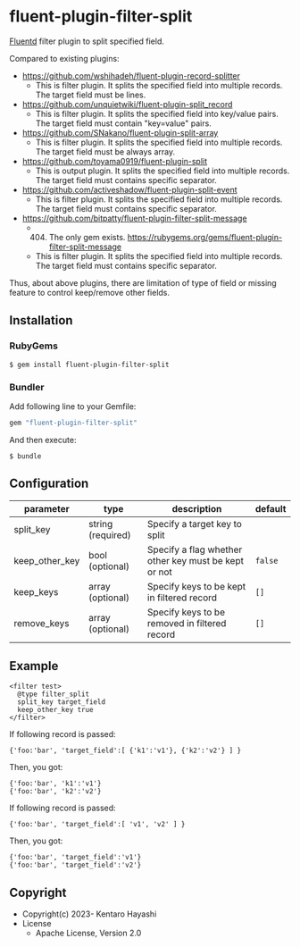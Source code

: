 # fluent-plugin-filter-split

[Fluentd](https://fluentd.org/) filter plugin to split specified field.

Compared to existing plugins:

* https://github.com/wshihadeh/fluent-plugin-record-splitter
  * This is filter plugin. It splits the specified field into multiple records. The target field must be lines.
* https://github.com/unquietwiki/fluent-plugin-split_record
  * This is filter plugin. It splits the specified field into key/value pairs. The target field must contain "key=value" pairs.
* https://github.com/SNakano/fluent-plugin-split-array
  * This is filter plugin. It splits the specified field into multiple records. The target field must be always array.
* https://github.com/toyama0919/fluent-plugin-split
  * This is output plugin. It splits the specified field into multiple records. The target field must contains specific separator.
* https://github.com/activeshadow/fluent-plugin-split-event
  * This is filter plugin. It splits the specified field into multiple records. The target field must contains specific separator.
* https://github.com/bitpatty/fluent-plugin-filter-split-message
  * 404. The only gem exists. https://rubygems.org/gems/fluent-plugin-filter-split-message
  * This is filter plugin. It splits the specified field into multiple records. The target field must contains specific separator.

Thus, about above plugins, there are limitation of type of field or missing feature to control keep/remove other fields.

## Installation

### RubyGems

```
$ gem install fluent-plugin-filter-split
```

### Bundler

Add following line to your Gemfile:

```ruby
gem "fluent-plugin-filter-split"
```

And then execute:

```
$ bundle
```

## Configuration

|parameter|type|description|default|
|---|---|---|---|
|split_key|string (required)|Specify a target key to split||
|keep_other_key|bool (optional)|Specify a flag whether other key must be kept or not|`false`|
|keep_keys|array (optional)|Specify keys to be kept in filtered record|`[]`|
|remove_keys|array (optional)|Specify keys to be removed in filtered record|`[]`|

## Example

```
<filter test>
  @type filter_split
  split_key target_field
  keep_other_key true
</filter>
```

If following record is passed:

```
{'foo:'bar', 'target_field':[ {'k1':'v1'}, {'k2':'v2'} ] }
```

Then, you got:

```
{'foo:'bar', 'k1':'v1'}
{'foo:'bar', 'k2':'v2'}
```

If following record is passed:

```
{'foo:'bar', 'target_field':[ 'v1', 'v2' ] }
```

Then, you got:

```
{'foo:'bar', 'target_field':'v1'}
{'foo:'bar', 'target_field':'v2'}
```

## Copyright

* Copyright(c) 2023- Kentaro Hayashi
* License
  * Apache License, Version 2.0
